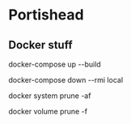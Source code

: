 # Portishead

## Docker stuff

docker-compose up --build

docker-compose down --rmi local

docker system prune -af

docker volume prune -f
